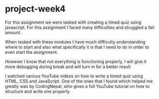 # project-week4

For this assignment we were tasked with creating a timed quiz using javascript. For this assignment I faced many difficulties and struggled a fair amount.

When tasked with these modules I have much difficulty understanding where to start and also what specifically it is that I need to do in order to even start the assignment. 

However I know that not everything is functioning properly,  I will give it more debugging during break and will turn in for a better result.

I watched various YouTube videos on how to write a timed quiz using HTML, CSS and JavaScript. One of the ones that I found which helped me greatly was by CodingNepal, who gives a full YouTube tutorial on how to structure and write one properly.